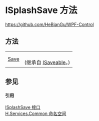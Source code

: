 # ISplashSave 方法
https://github.com/HeBianGu/WPF-Control



## 方法
<table>
<tr>
<td><a href="118af69d-a07b-fb09-436c-8eedb04d9f42">Save</a></td>
<td><br />(继承自 <a href="693534bf-0b52-210b-6c8e-1ba27700d3d4">ISaveable</a>。)</td></tr>
</table>

## 参见


#### 引用
<a href="c2eeb61b-6829-d205-6d17-ff858bc3fbeb">ISplashSave 接口</a>  
<a href="b9cdd84f-6623-a51a-f53b-465103ced202">H.Services.Common 命名空间</a>  
